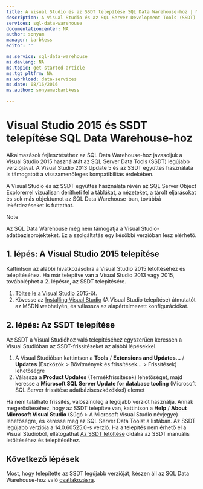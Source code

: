 ```yaml
---
title: A Visual Studio és az SSDT telepítése SQL Data Warehouse-hoz | Microsoft Docs
description: A Visual Studio és az SQL Server Development Tools (SSDT) telepítése az Azure SQL Data Warehouse-hoz
services: sql-data-warehouse
documentationcenter: NA
author: sonyam
manager: barbkess
editor: ''

ms.service: sql-data-warehouse
ms.devlang: NA
ms.topic: get-started-article
ms.tgt_pltfrm: NA
ms.workload: data-services
ms.date: 08/16/2016
ms.author: sonyama;barbkess

---
```

# Visual Studio 2015 és SSDT telepítése SQL Data Warehouse-hoz
Alkalmazások fejlesztéséhez az SQL Data Warehouse-hoz javasoljuk a Visual Studio 2015 használatát az SQL Server Data Tools (SSDT) legújabb verziójával.  A Visual Studio 2013 Update 5 és az SSDT együttes használata is támogatott a visszamenőleges kompatibilitás érdekében.  

A Visual Studio és az SSDT együttes használata révén az SQL Server Object Explorerrel vizuálisan derítheti fel a táblákat, a nézeteket, a tárolt eljárásokat és sok más objektumot az SQL Data Warehouse-ban, továbbá lekérdezéseket is futtathat.

> [!NOTE]
> Az SQL Data Warehouse még nem támogatja a Visual Studio-adatbázisprojekteket.  Ez a szolgáltatás egy későbbi verzióban lesz elérhető.
> 
> 

## 1. lépés: A Visual Studio 2015 telepítése
Kattintson az alábbi hivatkozásokra a Visual Studio 2015 letöltéséhez és telepítéséhez. Ha már telepítve van a Visual Studio 2013 vagy 2015, továbbléphet a 2. lépésre, az SSDT telepítésére.

1. [Töltse le a Visual Studio 2015-öt][Töltse le a Visual Studio 2015-öt].
2. Kövesse az [Installing Visual Studio][Installing Visual Studio] (A Visual Studio telepítése) útmutatót az MSDN webhelyén, és válassza az alapértelmezett konfigurációkat.

## 2. lépés: Az SSDT telepítése
Az SSDT a Visual Studióhoz való telepítéséhez egyszerűen keressen a Visual Studióban az SSDT-frissítéseket az alábbi lépésekkel.

1. A Visual Studióban kattintson a **Tools** / **Extensions and Updates…** / **Updates** (Eszközök > Bővítmények és frissítések… > Frissítések) lehetőségre
2. Válassza a **Product Updates** (Termékfrissítések) lehetőséget, majd keresse a **Microsoft SQL Server Update for database tooling** (Microsoft SQL Server frissítése adatbáziseszközökkel) elemet

Ha nem található frissítés, valószínűleg a legújabb verziót használja.  Annak megerősítéséhez, hogy az SSDT telepítve van, kattintson a **Help** / **About Microsoft Visual Studio** (Súgó > A Microsoft Visual Studio névjegye) lehetőségre, és keresse meg az SQL Server Data Toolst a listában.  Az SSDT legújabb verziója a 14.0.60525.0-s verzió.  Ha a telepítés nem érhető el a Visual Studióból, ellátogathat [Az SSDT letöltése][Az SSDT letöltése] oldalra az SSDT manuális letöltéséhez és telepítéséhez.

## Következő lépések
Most, hogy telepítette az SSDT legújabb verzióját, készen áll az SQL Data Warehouse-hoz való [csatlakozásra][csatlakozásra].

<!--Anchors-->

<!--Image references-->

<!--Articles-->
[csatlakozásra]: ./sql-data-warehouse-query-visual-studio.md

<!--Other-->
[Töltse le a Visual Studio 2015-öt]: https://www.visualstudio.com/downloads/
[Installing Visual Studio]: https://msdn.microsoft.com/library/e2h7fzkw.aspx
[Az SSDT letöltése]: https://msdn.microsoft.com/library/mt204009.aspx



<!--HONumber=Sep16_HO4-->


